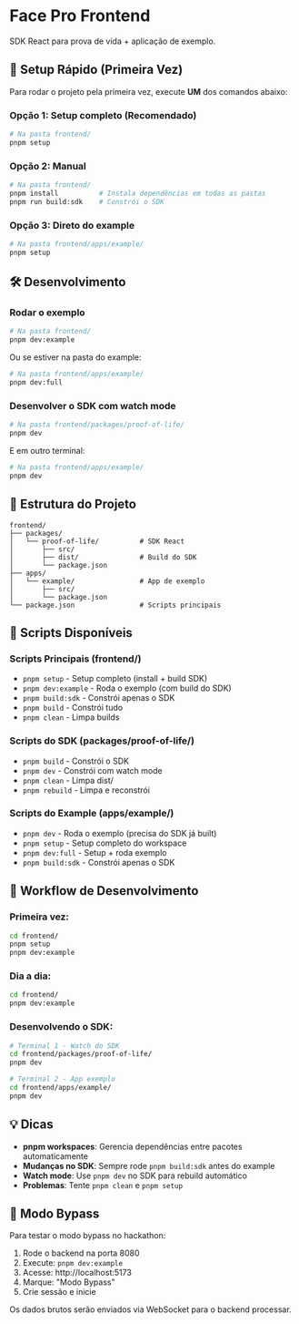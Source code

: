 # Face Pro Frontend

SDK React para prova de vida + aplicação de exemplo.

## 🚀 Setup Rápido (Primeira Vez)

Para rodar o projeto pela primeira vez, execute **UM** dos comandos abaixo:

### Opção 1: Setup completo (Recomendado)
```bash
# Na pasta frontend/
pnpm setup
```

### Opção 2: Manual
```bash
# Na pasta frontend/
pnpm install          # Instala dependências em todas as pastas
pnpm run build:sdk    # Constrói o SDK
```

### Opção 3: Direto do example
```bash
# Na pasta frontend/apps/example/
pnpm setup
```

## 🛠️ Desenvolvimento

### Rodar o exemplo
```bash
# Na pasta frontend/
pnpm dev:example
```

Ou se estiver na pasta do example:
```bash
# Na pasta frontend/apps/example/
pnpm dev:full
```

### Desenvolver o SDK com watch mode
```bash
# Na pasta frontend/packages/proof-of-life/
pnpm dev
```

E em outro terminal:
```bash
# Na pasta frontend/apps/example/
pnpm dev
```

## 📂 Estrutura do Projeto

```
frontend/
├── packages/
│   └── proof-of-life/          # SDK React
│       ├── src/
│       ├── dist/               # Build do SDK
│       └── package.json
├── apps/
│   └── example/                # App de exemplo
│       ├── src/
│       └── package.json
└── package.json                # Scripts principais
```

## 🔧 Scripts Disponíveis

### Scripts Principais (frontend/)
- `pnpm setup` - Setup completo (install + build SDK)
- `pnpm dev:example` - Roda o exemplo (com build do SDK)
- `pnpm build:sdk` - Constrói apenas o SDK
- `pnpm build` - Constrói tudo
- `pnpm clean` - Limpa builds

### Scripts do SDK (packages/proof-of-life/)
- `pnpm build` - Constrói o SDK
- `pnpm dev` - Constrói com watch mode
- `pnpm clean` - Limpa dist/
- `pnpm rebuild` - Limpa e reconstrói

### Scripts do Example (apps/example/)
- `pnpm dev` - Roda o exemplo (precisa do SDK já built)
- `pnpm setup` - Setup completo do workspace
- `pnpm dev:full` - Setup + roda exemplo
- `pnpm build:sdk` - Constrói apenas o SDK

## 🔄 Workflow de Desenvolvimento

### Primeira vez:
```bash
cd frontend/
pnpm setup
pnpm dev:example
```

### Dia a dia:
```bash
cd frontend/
pnpm dev:example
```

### Desenvolvendo o SDK:
```bash
# Terminal 1 - Watch do SDK
cd frontend/packages/proof-of-life/
pnpm dev

# Terminal 2 - App exemplo
cd frontend/apps/example/
pnpm dev
```

## 💡 Dicas

- **pnpm workspaces**: Gerencia dependências entre pacotes automaticamente
- **Mudanças no SDK**: Sempre rode `pnpm build:sdk` antes do example
- **Watch mode**: Use `pnpm dev` no SDK para rebuild automático
- **Problemas**: Tente `pnpm clean` e `pnpm setup`

## 🎯 Modo Bypass

Para testar o modo bypass no hackathon:

1. Rode o backend na porta 8080
2. Execute: `pnpm dev:example`
3. Acesse: http://localhost:5173
4. Marque: "Modo Bypass"
5. Crie sessão e inicie

Os dados brutos serão enviados via WebSocket para o backend processar.
